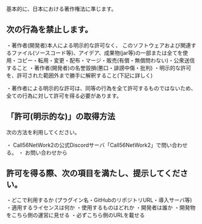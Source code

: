 基本的に、日本における著作権法に準じます。

## 次の行為を禁止します。

・著作者(開発者)本人による明示的な許可なく、
このソフトウェアおよび関連するファイル(ソースコード等)、アイデア、成果物(jar等)の一部または全てを使用・コピー・転用・変更・配布・マージ・販売(有償・無償問わない)・公衆送信すること
・著作者(開発者)の名誉毀損(悪口・誹謗中傷・批判)
・明示的な許可を、許可された範囲外まで勝手に解釈すること(下記に詳しく)

・著作者による明示的な許可は、同等の行為を全て許可するものではないため、全ての行為に対して許可を得る必要があります。


## 「許可(明示的な)」の取得方法
次の方法を利用してください。

・ Call56NetWork2の公式Discordサーバ「Call56NetWork2」で問い合わせる。
・ お問い合わせから

## 許可を得る際、次の項目を満たし、提示してください。

・どこで利用するか (プラグイン名・GitHubのリポジトリURL・導入サーバ等)
・適用するライセンスは何か
・使用するものはどれか
・開発者は誰か
・開発物をこちら側の運営に見せる
・必ずこちら側のURLを載せる



